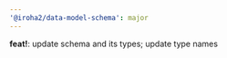 ```yaml
---
'@iroha2/data-model-schema': major
---
```


**feat!**: update schema and its types; update type names
